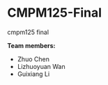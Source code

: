 # CMPM125-Final  
cmpm125 final

**Team members:**  
-  Zhuo Chen
-  Lizhuoyuan Wan  
-  Guixiang Li  

